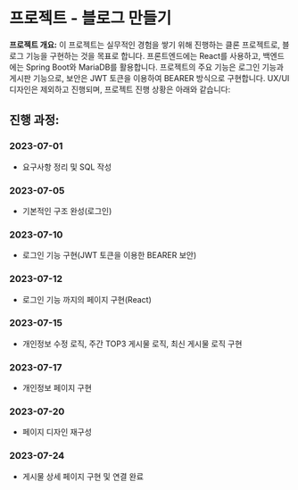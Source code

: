 # 프로젝트 - 블로그 만들기

**프로젝트 개요:**
이 프로젝트는 실무적인 경험을 쌓기 위해 진행하는 클론 프로젝트로, 블로그 기능을 구현하는 것을 목표로 합니다. 프론트엔드에는 React를 사용하고, 백엔드에는 Spring Boot와 MariaDB를 활용합니다. 프로젝트의 주요 기능은 로그인 기능과 게시판 기능으로, 보안은 JWT 토큰을 이용하여 BEARER 방식으로 구현합니다. UX/UI 디자인은 제외하고 진행되며, 프로젝트 진행 상황은 아래와 같습니다:

## 진행 과정:

### 2023-07-01
- 요구사항 정리 및 SQL 작성

### 2023-07-05
- 기본적인 구조 완성(로그인)

### 2023-07-10
- 로그인 기능 구현(JWT 토큰을 이용한 BEARER 보안)

### 2023-07-12
- 로그인 기능 까지의 페이지 구현(React)

### 2023-07-15
- 개인정보 수정 로직, 주간 TOP3 게시물 로직, 최신 게시물 로직 구현

### 2023-07-17
- 개인정보 페이지 구현

### 2023-07-20
- 페이지 디자인 재구성

### 2023-07-24
- 게시물 상세 페이지 구현 및 연결 완료
